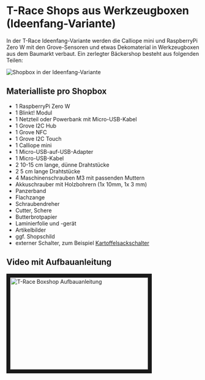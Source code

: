 # T-Race Shops aus Werkzeugboxen (Ideenfang-Variante)

In der T-Race Ideenfang-Variante werden die Calliope mini und RaspberryPi Zero W mit den
Grove-Sensoren und etwas Dekomaterial in Werkzeugboxen aus dem Baumarkt verbaut.
Ein zerlegter Bäckershop besteht aus folgenden Teilen:

![Shopbox in der Ideenfang-Variante](fotos/Shopbox_Material.jpg?raw=true "Shopbox Ideenfang-Variante")


## Materialliste pro Shopbox
- 1 RaspberryPi Zero W
- 1 Blinkt! Modul
- 1 Netzteil oder Powerbank mit Micro-USB-Kabel 
- 1 Grove I2C Hub
- 1 Grove NFC
- 1 Grove I2C Touch
- 1 Calliope mini
- 1 Micro-USB-auf-USB-Adapter
- 1 Micro-USB-Kabel
- 2 10-15 cm lange, dünne Drahtstücke
- 2 5 cm lange Drahtstücke
- 4 Maschinenschrauben M3 mit passenden Muttern
- Akkuschrauber mit Holzbohrern (1x 10mm, 1x 3 mm)
- Panzerband 
- Flachzange
- Schraubendreher
- Cutter, Schere
- Butterbrotpapier
- Laminierfolie und -gerät
- Artikelbilder
- ggf. Shopschild
- externer Schalter, zum Beispiel [Kartoffelsackschalter](Kartoffelsackschalter.pdf)

## Video mit Aufbauanleitung 
<a href="http://www.youtube.com/watch?feature=player_embedded&v=tBm3iVFp_Bo" 
target="_blank"><img src="http://img.youtube.com/vi/tBm3iVFp_Bo/0.jpg" 
alt="T-Race Boxshop Aufbauanleitung" width="360" height="240" border="10" target="_new"/></a>